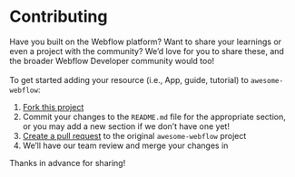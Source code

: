 # Contributing

Have you built on the Webflow platform? Want to share your learnings or even a project with the community? We’d love for you to share these, and the broader Webflow Developer community would too! \
 \
To get started adding your resource (i.e., App, guide, tutorial) to `awesome-webflow`:

1. [Fork this project](https://github.com/webflow-examples/awesome-webflow/fork)
2. Commit your changes to the `README.md` file for the appropriate section, or you may add a new section if we don’t have one yet!
3. [Create a pull request](https://github.com/Webflow-Examples/awesome-webflow/pulls) to the original `awesome-webflow` project
4. We’ll have our team review and merge your changes in

Thanks in advance for sharing!

